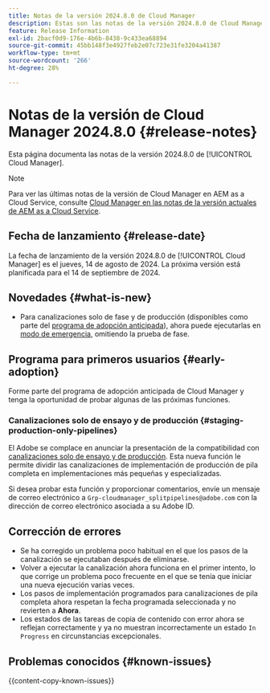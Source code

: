 ```yaml
---
title: Notas de la versión 2024.8.0 de Cloud Manager
description: Estas son las notas de la versión 2024.8.0 de Cloud Manager.
feature: Release Information
exl-id: 2bacf0d9-176e-4b6b-8438-9c433ea68894
source-git-commit: 45bb148f3e4927feb2e07c723e31fe3204a41387
workflow-type: tm+mt
source-wordcount: '266'
ht-degree: 28%

---
```


# Notas de la versión de Cloud Manager 2024.8.0 {#release-notes}

Esta página documenta las notas de la versión 2024.8.0 de [!UICONTROL Cloud Manager].

>[!NOTE]
>
>Para ver las últimas notas de la versión de Cloud Manager en AEM as a Cloud Service, consulte [Cloud Manager en las notas de la versión actuales de AEM as a Cloud Service](https://experienceleague.adobe.com/es/docs/experience-manager-cloud-service/content/release-notes/cloud-manager/current).

## Fecha de lanzamiento {#release-date}

La fecha de lanzamiento de la versión 2024.8.0 de [!UICONTROL Cloud Manager] es el jueves, 14 de agosto de 2024. La próxima versión está planificada para el 14 de septiembre de 2024.

## Novedades {#what-is-new}

* Para canalizaciones solo de fase y de producción (disponibles como parte del [programa de adopción anticipada](#staging-production-only-pipelines)), ahora puede ejecutarlas en [modo de emergencia](/help/using/stage-prod-only.md#emergency-mode), omitiendo la prueba de fase.

## Programa para primeros usuarios {#early-adoption}

Forme parte del programa de adopción anticipada de Cloud Manager y tenga la oportunidad de probar algunas de las próximas funciones.

### Canalizaciones solo de ensayo y de producción {#staging-production-only-pipelines}

El Adobe se complace en anunciar la presentación de la compatibilidad con [canalizaciones solo de ensayo y de producción](/help/using/stage-prod-only.md). Esta nueva función le permite dividir las canalizaciones de implementación de producción de pila completa en implementaciones más pequeñas y especializadas.

Si desea probar esta función y proporcionar comentarios, envíe un mensaje de correo electrónico a `Grp-cloudmanager_splitpipelines@adobe.com` con la dirección de correo electrónico asociada a su Adobe ID.

## Corrección de errores

* Se ha corregido un problema poco habitual en el que los pasos de la canalización se ejecutaban después de eliminarse.
* Volver a ejecutar la canalización ahora funciona en el primer intento, lo que corrige un problema poco frecuente en el que se tenía que iniciar una nueva ejecución varias veces.
* Los pasos de implementación programados para canalizaciones de pila completa ahora respetan la fecha programada seleccionada y no revierten a **Ahora**.
* Los estados de las tareas de copia de contenido con error ahora se reflejan correctamente y ya no muestran incorrectamente un estado `In Progress` en circunstancias excepcionales.

## Problemas conocidos {#known-issues}

{{content-copy-known-issues}}
